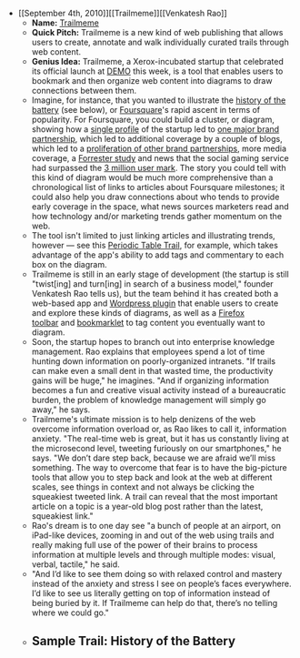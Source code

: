 - [[September 4th, 2010]][[Trailmeme]][[Venkatesh Rao]]
    - **Name:** [Trailmeme](https://www.trailmeme.com/)
    - **Quick Pitch:** Trailmeme is a new kind of web publishing that allows users to create, annotate and walk individually curated trails through web content.
    - **Genius Idea:** Trailmeme, a Xerox-incubated startup that celebrated its official launch at [DEMO](http://www.mashable.com/tag/DEMO) this week, is a tool that enables users to bookmark and then organize web content into diagrams to draw connections between them.
    - Imagine, for instance, that you wanted to illustrate the [history of the battery](http://www.trailmeme.com/trails/The_Battery_Industry) (see below), or [Foursquare](https://mashable.com/category/foursquare/)'s rapid ascent in terms of popularity. For Foursquare, you could build a cluster, or diagram, showing how a [single profile](https://mashable.com/2009/03/16/foursquare/) of the startup led to [one major brand partnership](https://mashable.com/2009/10/22/bart-and-foursquare/), which led to additional coverage by a couple of blogs, which led to a [proliferation of other brand partnerships](https://mashable.com/2010/02/08/foursquare-media-deals/), more media coverage, a [Forrester study](https://mashable.com/2010/07/27/foursquare-marketing-study/) and news that the social gaming service had surpassed the [3 million user mark](https://mashable.com/2010/08/29/foursquare-3-million-users/). The story you could tell with this kind of diagram would be much more comprehensive than a chronological list of links to articles about Foursquare milestones; it could also help you draw connections about who tends to provide early coverage in the space, what news sources marketers read and how technology and/or marketing trends gather momentum on the web.
    - The tool isn't limited to just linking articles and illustrating trends, however — see this [Periodic Table Trail](http://trailmeme.com/trails/The_Periodic_Table_Trail), for example, which takes advantage of the app's ability to add tags and commentary to each box on the diagram.
    - Trailmeme is still in an early stage of development (the startup is still "twist[ing] and turn[ing] in search of a business model," founder Venkatesh Rao tells us), but the team behind it has created both a web-based app and [Wordpress plugin](http://www.trailmeme.com/tools/WordPress) that enable users to create and explore these kinds of diagrams, as well as a [Firefox toolbar](http://www.trailmeme.com/tools/firefox_toolbar) and [bookmarklet](http://www.trailmeme.com/tools/bookmarklet) to tag content you eventually want to diagram.
    - Soon, the startup hopes to branch out into enterprise knowledge management. Rao explains that employees spend a lot of time hunting down information on poorly-organized intranets. "If trails can make even a small dent in that wasted time, the productivity gains will be huge," he imagines. "And if organizing information becomes a fun and creative visual activity instead of a bureaucratic burden, the problem of knowledge management will simply go away," he says.
    - Trailmeme's ultimate mission is to help denizens of the web overcome information overload or, as Rao likes to call it, information anxiety. "The real-time web is great, but it has us constantly living at the microsecond level, tweeting furiously on our smartphones," he says. "We don’t dare step back, because we are afraid we’ll miss something. The way to overcome that fear is to have the big-picture tools that allow you to step back and look at the web at different scales, see things in context and not always be clicking the squeakiest tweeted link. A trail can reveal that the most important article on a topic is a year-old blog post rather than the latest, squeakiest link."
    - Rao's dream is to one day see "a bunch of people at an airport, on iPad-like devices, zooming in and out of the web using trails and really making full use of the power of their brains to process information at multiple levels and through multiple modes: visual, verbal, tactile," he said.
    - "And I’d like to see them doing so with relaxed control and mastery instead of the anxiety and stress I see on people’s faces everywhere. I’d like to see us literally getting on top of information instead of being buried by it. If Trailmeme can help do that, there’s no telling where we could go."
    - ## Sample Trail: History of the Battery
